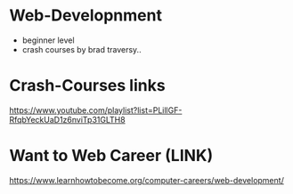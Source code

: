 # Web-Developnment 
- beginner level 
- crash courses by brad traversy..

# Crash-Courses links 
https://www.youtube.com/playlist?list=PLillGF-RfqbYeckUaD1z6nviTp31GLTH8



# Want to Web Career (LINK)
https://www.learnhowtobecome.org/computer-careers/web-development/

